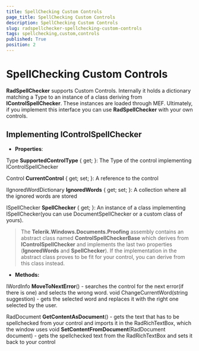 ```yaml
---
title: SpellChecking Custom Controls
page_title: SpellChecking Custom Controls
description: SpellChecking Custom Controls
slug: radspellchecker-spellchecking-custom-controls
tags: spellchecking,custom,controls
published: True
position: 2
---
```


# SpellChecking Custom Controls




__RadSpellChecker__ supports Custom Controls. Internally it holds a dictionary matching a Type to an instance of a class deriving from __IControlSpellChecker__. These instances are loaded through MEF. Ultimately, if you implement this interface you can use __RadSpellChecker__ with your own controls.

##  __Implementing IControlSpellChecker__

* __Properties__:

Type __SupportedControlType__ { get; }: The Type of the control implementing IControlSpellChecker

Control __CurrentControl__ { get; set; }: A reference to the control

IIgnoredWordDictionary __IgnoredWords__ { get; set; }: A collection where all the ignored words are stored

ISpellChecker __SpellChecker__ { get; }: An instance of a class implementing ISpellChecker(you can use DocumentSpellChecker or a custom class of yours).  

> The __Telerik.Windows.Documents.Proofing__ assembly contains an abstract class named __ControlSpellCheckerBase__ which derives from __IControlSpellChecker__ and implements the last two properties (__IgnoredWords__ and __SpellChecker__). If the implementation in the abstract class proves to be fit for your control, you can derive from this class instead.

* __Methods:__

IWordInfo __MoveToNextError__() - searches the control for the next error(if there is one) and selects the wrong word.
void ChangeCurrentWord(string suggestion) - gets the selected word and replaces it with the right one selected by the user.

RadDocument __GetContentAsDocument__() - gets the text that has to be spellchecked from your control and imports it in the RadRichTextBox, which the window uses
void __SetContentFromDocument__(RadDocument document) - gets the spellchecked text from the RadRichTextBox and sets it back to your control

